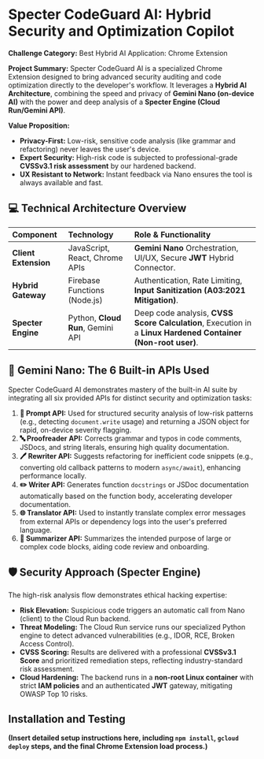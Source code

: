 # Specter CodeGuard AI: Hybrid Security and Optimization Copilot

**Challenge Category:** Best Hybrid AI Application: Chrome Extension

**Project Summary:** Specter CodeGuard AI is a specialized Chrome Extension designed to bring advanced security auditing and code optimization directly to the developer's workflow. It leverages a **Hybrid AI Architecture**, combining the speed and privacy of **Gemini Nano (on-device AI)** with the power and deep analysis of a **Specter Engine (Cloud Run/Gemini API)**.

**Value Proposition:**
* **Privacy-First:** Low-risk, sensitive code analysis (like grammar and refactoring) never leaves the user's device.
* **Expert Security:** High-risk code is subjected to professional-grade **CVSSv3.1 risk assessment** by our hardened backend.
* **UX Resistant to Network:** Instant feedback via Nano ensures the tool is always available and fast.

## 💻 Technical Architecture Overview

| Component | Technology | Role & Functionality |
| :--- | :--- | :--- |
| **Client Extension** | JavaScript, React, Chrome APIs | **Gemini Nano** Orchestration, UI/UX, Secure **JWT** Hybrid Connector. |
| **Hybrid Gateway** | Firebase Functions (Node.js) | Authentication, Rate Limiting, **Input Sanitization (A03:2021 Mitigation)**. |
| **Specter Engine** | Python, **Cloud Run**, Gemini API | Deep code analysis, **CVSS Score Calculation**, Execution in a **Linux Hardened Container (Non-root user)**. |

## 🚀 Gemini Nano: The 6 Built-in APIs Used

Specter CodeGuard AI demonstrates mastery of the built-in AI suite by integrating all six provided APIs for distinct security and optimization tasks:

1.  **💭 Prompt API:** Used for structured security analysis of low-risk patterns (e.g., detecting `document.write` usage) and returning a JSON object for rapid, on-device severity flagging.
2.  **🔤 Proofreader API:** Corrects grammar and typos in code comments, JSDocs, and string literals, ensuring high quality documentation.
3.  **🖊️ Rewriter API:** Suggests refactoring for inefficient code snippets (e.g., converting old callback patterns to modern `async/await`), enhancing performance locally.
4.  **✏️ Writer API:** Generates function `docstrings` or JSDoc documentation automatically based on the function body, accelerating developer documentation.
5.  **🌐 Translator API:** Used to instantly translate complex error messages from external APIs or dependency logs into the user's preferred language.
6.  **📄 Summarizer API:** Summarizes the intended purpose of large or complex code blocks, aiding code review and onboarding.

## 🛡️ Security Approach (Specter Engine)

The high-risk analysis flow demonstrates ethical hacking expertise:

* **Risk Elevation:** Suspicious code triggers an automatic call from Nano (client) to the Cloud Run backend.
* **Threat Modeling:** The Cloud Run service runs our specialized Python engine to detect advanced vulnerabilities (e.g., IDOR, RCE, Broken Access Control).
* **CVSS Scoring:** Results are delivered with a professional **CVSSv3.1 Score** and prioritized remediation steps, reflecting industry-standard risk assessment.
* **Cloud Hardening:** The backend runs in a **non-root Linux container** with strict **IAM policies** and an authenticated **JWT** gateway, mitigating OWASP Top 10 risks.

## Installation and Testing

**(Insert detailed setup instructions here, including `npm install`, `gcloud deploy` steps, and the final Chrome Extension load process.)**
